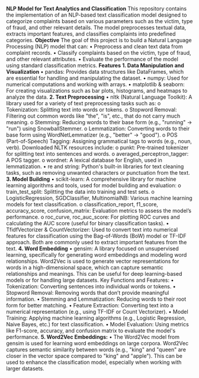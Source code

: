 **NLP Model for Text Analytics and Classification**
This repository contains the implementation of an NLP-based text classification model designed to categorize complaints based on various parameters such as the victim, type of fraud, and other relevant details. The model preprocesses textual data, extracts important features, and classifies complaints into predefined categories.
**Objective**
The goal of this project is to build a Natural Language Processing (NLP) model that can:
•	Preprocess and clean text data from complaint records.
•	Classify complaints based on the victim, type of fraud, and other relevant attributes.
•	Evaluate the performance of the model using standard classification metrics.
**Features**
**1. Data Manipulation and Visualization**
•	pandas: Provides data structures like DataFrames, which are essential for handling and manipulating the dataset.
•	numpy: Used for numerical computations and working with arrays.
•	matplotlib & seaborn: For creating visualizations such as bar plots, histograms, and heatmaps to analyze the data.
**2. Text Preprocessing**
•	nltk (Natural Language Toolkit): A library used for a variety of text preprocessing tasks such as:
o	Tokenization: Splitting text into words or tokens.
o	Stopword Removal: Filtering out common words like "the", "is", etc., that do not carry much meaning.
o	Stemming: Reducing words to their base form (e.g., "running" → "run") using SnowballStemmer.
o	Lemmatization: Converting words to their base form using WordNetLemmatizer (e.g., "better" → "good").
o	POS (Part-of-Speech) Tagging: Assigning grammatical tags to words (e.g., noun, verb).
Downloaded NLTK resources include:
o	punkt: Pre-trained tokenizer for splitting text into sentences and words.
o	averaged_perceptron_tagger: A POS tagger.
o	wordnet: A lexical database for English, used in lemmatization.
•	re and string: Python's built-in libraries for text cleaning tasks, such as removing unwanted characters or punctuation from the text.
**3. Model Building**
•	scikit-learn: A comprehensive library for machine learning algorithms and tools, used for model building and evaluation:
o	train_test_split: Splitting the data into training and test sets.
o	LogisticRegression, SGDClassifier, MultinomialNB: Various machine learning models for text classification.
o	classification_report, f1_score, accuracy_score, confusion_matrix: Evaluation metrics to assess the model’s performance.
o	roc_curve, roc_auc_score: For plotting ROC curves and calculating the AUC score (useful for binary classification tasks).
•	TfidfVectorizer & CountVectorizer: Used to convert text into numerical features for classification using the Bag-of-Words (BoW) model or TF-IDF approach. Both are commonly used to extract important features from the text.
**4. Word Embedding**
•	gensim: A library focused on unsupervised learning, specifically for generating word embeddings and modeling word relationships. Word2Vec is used to generate vector representations for words in a high-dimensional space, which can capture semantic relationships and meanings. This can be useful for deep learning-based models or for handling large datasets.
Key Functions and Features:
•	Tokenization: Converting sentences into individual words or tokens.
•	Stopword Removal: Removing words that don’t provide meaningful information.
•	Stemming and Lemmatization: Reducing words to their root form for better matching.
•	Feature Extraction: Converting text into a numerical representation (e.g., using TF-IDF or Count Vectorizer).
•	Model Training: Applying machine learning algorithms (e.g., Logistic Regression, Naive Bayes, etc.) for text classification.
•	Model Evaluation: Using metrics like F1-score, accuracy, and confusion matrix to evaluate the model's performance.
**5. Word2Vec Embeddings:**
•	The Word2Vec model from gensim is used for learning word embeddings on large corpora. Word2Vec captures semantic similarity between words (e.g., "king" and "queen" are closer in the vector space compared to "king" and "apple"). This can be used to enhance the classification model, especially when working with larger datasets.

